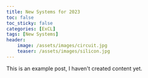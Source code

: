 ```yaml
---
title: New Systems for 2023
toc: false
toc_sticky: false
categories: [ExCL]
tags: [New Systems]
header:
    image: /assets/images/circuit.jpg
    teaser: /assets/images/silicon.jpg
---
```


This is an example post, I haven't created content yet.
